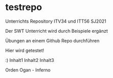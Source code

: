 # testrepo
Unterrichts Repository ITV34 und ITT56 SJ2021

Der SWT Unterricht wird durch Beispiele ergänzt

Übungen an einem Github Repo durchführen


Hier wird getestet!

:)
Inhalt1 
Inhalt2
Inhalt3


Orden Ogan - Inferno
